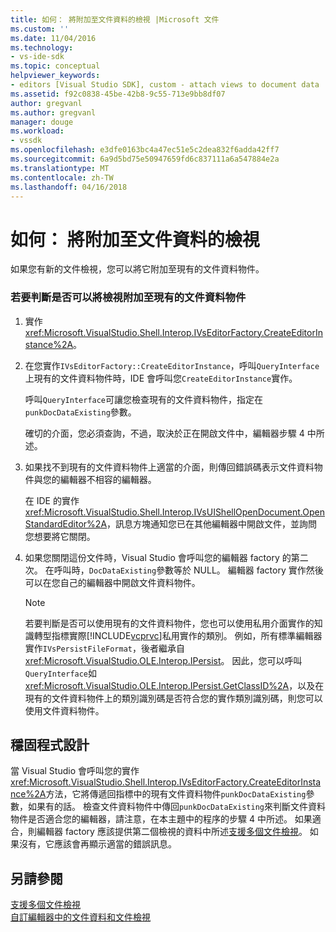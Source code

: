 ```yaml
---
title: 如何： 將附加至文件資料的檢視 |Microsoft 文件
ms.custom: ''
ms.date: 11/04/2016
ms.technology:
- vs-ide-sdk
ms.topic: conceptual
helpviewer_keywords:
- editors [Visual Studio SDK], custom - attach views to document data
ms.assetid: f92c0838-45be-42b8-9c55-713e9bb8df07
author: gregvanl
ms.author: gregvanl
manager: douge
ms.workload:
- vssdk
ms.openlocfilehash: e3dfe0163bc4a47ec51e5c2dea832f6adda42ff7
ms.sourcegitcommit: 6a9d5bd75e50947659fd6c837111a6a547884e2a
ms.translationtype: MT
ms.contentlocale: zh-TW
ms.lasthandoff: 04/16/2018
---
```

# <a name="how-to-attach-views-to-document-data"></a>如何： 將附加至文件資料的檢視
如果您有新的文件檢視，您可以將它附加至現有的文件資料物件。  
  
### <a name="to-determine-if-you-can-attach-a-view-to-an-existing-document-data-object"></a>若要判斷是否可以將檢視附加至現有的文件資料物件  
  
1.  實作 <xref:Microsoft.VisualStudio.Shell.Interop.IVsEditorFactory.CreateEditorInstance%2A>。  
  
2.  在您實作`IVsEditorFactory::CreateEditorInstance`，呼叫`QueryInterface`上現有的文件資料物件時，IDE 會呼叫您`CreateEditorInstance`實作。  
  
     呼叫`QueryInterface`可讓您檢查現有的文件資料物件，指定在`punkDocDataExisting`參數。  
  
     確切的介面，您必須查詢，不過，取決於正在開啟文件中，編輯器步驟 4 中所述。  
  
3.  如果找不到現有的文件資料物件上適當的介面，則傳回錯誤碼表示文件資料物件與您的編輯器不相容的編輯器。  
  
     在 IDE 的實作<xref:Microsoft.VisualStudio.Shell.Interop.IVsUIShellOpenDocument.OpenStandardEditor%2A>，訊息方塊通知您已在其他編輯器中開啟文件，並詢問您想要將它關閉。  
  
4.  如果您關閉這份文件時，Visual Studio 會呼叫您的編輯器 factory 的第二次。 在呼叫時，`DocDataExisting`參數等於 NULL。 編輯器 factory 實作然後可以在您自己的編輯器中開啟文件資料物件。  
  
    > [!NOTE]
    >  若要判斷是否可以使用現有的文件資料物件，您也可以使用私用介面實作的知識轉型指標實際[!INCLUDE[vcprvc](../code-quality/includes/vcprvc_md.md)]私用實作的類別。 例如，所有標準編輯器實作`IVsPersistFileFormat`，後者繼承自<xref:Microsoft.VisualStudio.OLE.Interop.IPersist>。 因此，您可以呼叫`QueryInterface`如<xref:Microsoft.VisualStudio.OLE.Interop.IPersist.GetClassID%2A>，以及在現有的文件資料物件上的類別識別碼是否符合您的實作類別識別碼，則您可以使用文件資料物件。  
  
## <a name="robust-programming"></a>穩固程式設計  
 當 Visual Studio 會呼叫您的實作<xref:Microsoft.VisualStudio.Shell.Interop.IVsEditorFactory.CreateEditorInstance%2A>方法，它將傳遞回指標中的現有文件資料物件`punkDocDataExisting`參數，如果有的話。 檢查文件資料物件中傳回`punkDocDataExisting`來判斷文件資料物件是否適合您的編輯器，請注意，在本主題中的程序的步驟 4 中所述。 如果適合，則編輯器 factory 應該提供第二個檢視的資料中所述[支援多個文件檢視](../extensibility/supporting-multiple-document-views.md)。 如果沒有，它應該會再顯示適當的錯誤訊息。  
  
## <a name="see-also"></a>另請參閱  
 [支援多個文件檢視](../extensibility/supporting-multiple-document-views.md)   
 [自訂編輯器中的文件資料和文件檢視](../extensibility/document-data-and-document-view-in-custom-editors.md)